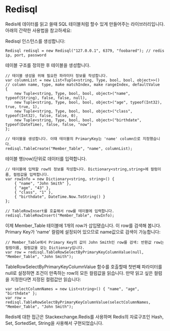# Redisql

Redis에 데이터를 읽고 쓸때 SQL 테이블처럼 할수 있게 만들어주는 라이브러리입니다. 아래의 간략한 사용법을 참고하세요:

Redisql 인스턴스를 생성합니다:

    Redisql redisql = new Redisql("127.0.0.1", 6379, "foobared"); // redis ip, port, password

테이블 구조를 정의한 후 테이블을 생성합니다.

    // 테이블 생성을 위해 필요한 파라미터 정보를 작성합니다. 
    var columnList = new List<Tuple<string, Type, bool, bool, object>>() // column name, type, make matchIndex, make rangeIndex, defaultValue
    {
        new Tuple<string, Type, bool, bool, object>("name", typeof(String), false, false, null), 
        new Tuple<string, Type, bool, bool, object>("age", typeof(Int32), true, true, 1), 
        new Tuple<string, Type, bool, bool, object>("class", typeof(Int32), false, false, 0), 
        new Tuple<string, Type, bool, bool, object>("birthdate", typeof(DateTime), false, false, "now") 
    };
    
    // 테이블을 생성합니다. 이때 테이블의 PrimaryKey는 'name' column으로 지정했습니다.
    redisql.TableCreate("Member_Table", "name", columnList);

테이블 행(row)단위로 데이터를 입력합니다.

    // 테이블에 입력할 row의 정보를 작성합니다. Dictionary<string,string>에 컬럼이름, 컬럼값을 입력합니다.
    var rowInfo = new Dictionary<string, string>() {
        { "name", "John Smith" },
        { "age", "43" },
        { "class", "1" },
        { "birthdate", DateTime.Now.ToString() }
    };
    
    // TableRowInsert를 호출해서 row를 테이블에 입력합니다.
    redisql.TableRowInsert("Member_Table", rowInfo);

이제 Member_Table 테이블에 1개의 row가 삽입됐습니다. 이 row를 검색해 봅니다. Primary Key가 'name' 컬럼에 설정되어 있으므로 name값으로 검색이 가능합니다:

    // Member_Table에서 Primary Key의 값이 John Smith인 row를 검색: 반환값 row는 컬럼이름, 컬럼값을 갖는 Dictionary입니다.
    var row = redisql.TableRowSelectByPrimaryKeyColumnValue(null, "Member_Table", "John Smith");

TableRowSelectByPrimaryKeyColumnValue 함수를 호출할때 첫번째 파라미터를 null로 설정하면 조건이 만족하는 row의 모든 컬럼값을 읽습니다. 만약 읽고 싶은 컬럼을 지정한다면 지정된 컬럼값만 읽습니다:

    var selectColumnNames = new List<string>() { "name", "age", "birthdate" };
    var row = redisql.TableRowSelectByPrimaryKeyColumnValue(selectColumnNames, "Member_Table", "John Smith");

Redis에 대한 접근은 Stackexchange.Redis를 사용하며 Redis의 자료구조인 Hash, Set, SortedSet, String을 사용해서 구현되었습니다.


